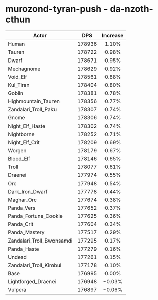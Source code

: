 # murozond-tyran-push - da-nzoth-cthun
| Actor | DPS | Increase |
|---|:---:|:---:|
|Human|178936|1.10%|
|Tauren|178722|0.98%|
|Dwarf|178671|0.95%|
|Mechagnome|178629|0.92%|
|Void_Elf|178561|0.88%|
|Kul_Tiran|178404|0.80%|
|Goblin|178381|0.78%|
|Highmountain_Tauren|178356|0.77%|
|Zandalari_Troll_Paku|178307|0.74%|
|Gnome|178306|0.74%|
|Night_Elf_Haste|178302|0.74%|
|Nightborne|178252|0.71%|
|Night_Elf_Crit|178209|0.69%|
|Worgen|178179|0.67%|
|Blood_Elf|178146|0.65%|
|Troll|178077|0.61%|
|Draenei|177974|0.55%|
|Orc|177948|0.54%|
|Dark_Iron_Dwarf|177778|0.44%|
|Maghar_Orc|177674|0.38%|
|Panda_Vers|177652|0.37%|
|Panda_Fortune_Cookie|177625|0.36%|
|Panda_Crit|177604|0.34%|
|Panda_Mastery|177517|0.29%|
|Zandalari_Troll_Bwonsamdi|177295|0.17%|
|Panda_Haste|177279|0.16%|
|Undead|177261|0.15%|
|Zandalari_Troll_Kimbul|177178|0.10%|
|Base|176995|0.00%|
|Lightforged_Draenei|176948|-0.03%|
|Vulpera|176897|-0.06%|
